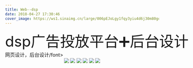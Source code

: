 ```yaml
---
title: Web--dsp
date: 2018-04-27 17:30:46
cover_image: https://ws1.sinaimg.cn/large/006pEJoLgy1fqy3yiu4d6j30m80gogx2.jpg
---
```

<div align="center">
    <div align="left" style="width:1200px;">
    <div ><font size="8">dsp广告投放平台➕后台设计</font></div>
    <font size="3">网页设计，后台设计/font>
    </div>
    <img class="img-fluid project-img" src="https://ws1.sinaimg.cn/large/006pEJoLgy1fqy3yj6r7vj315o15owp4.jpg" />
    <img class="img-fluid project-img" src="https://ws1.sinaimg.cn/large/006pEJoLgy1fqy3yjdly6j31hc0i2ach.jpg" />
    <img class="img-fluid project-img" src="https://ws1.sinaimg.cn/large/006pEJoLgy1fqy3yjj0lrj31hc0i2782.jpg" />
    <img class="img-fluid project-img" src="https://ws1.sinaimg.cn/large/006pEJoLgy1fqy3yjpfu3j31hc0i278i.jpg" />
    <img class="img-fluid project-img" src="https://ws1.sinaimg.cn/large/006pEJoLgy1fqy3yjy4kdj31hc27n0wl.jpg" />
    <img class="img-fluid project-img" src="https://ws1.sinaimg.cn/large/006pEJoLgy1fqy3ykae80j30xc2ilwhj.jpg" />
</div>